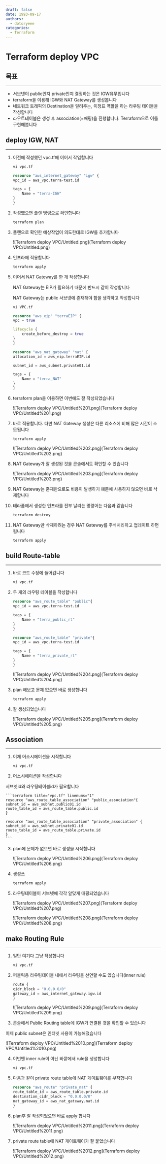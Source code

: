 ```yaml
---
draft: false
date: 1993-09-17
authors:
  - dotoryeee
categories:
  - Terraform
---
```

# Terraform deploy VPC

## 목표

---

- 서브넷이 public인지 private인지 결정하는 것은 IGW유무입니다
- terraform을 이용해 IGW와 NAT Gateway를 생성봅니다
- 네트워크 트래픽의 Destination을 알려주는, 이정표 역할을 하는 라우팅 테이블을 작성합니다
- 라우트테이블은 생성 후 association(=매핑)을 진행합니다. Terraform으로 이를 구현해봅니다
<!-- more -->
## deploy IGW, NAT

---

1. 이전에 작성했던 vpc.tf에 이어서 작업합니다
    
    ```s
    vi vpc.tf
    ```

    ```terraform title="vpc.tf" linenums="1"
    resource "aws_internet_gateway" "igw" {
    vpc_id = aws_vpc.terra-test.id

    tags = {
        Name = "terra-IGW"
    }
    }
    ```
    
2. 작성했으면 플랜 명령으로 확인합니다
    
    ```s
    terraform plan
    ```
    
3. 플랜으로 확인한 예상작업이 의도한대로 IGW를 추가합니다
    
    ![Terraform deploy VPC/Untitled.png](Terraform deploy VPC/Untitled.png)
    
4. 인프라에 적용합니다

    ```s
    terraform apply
    ```
    
5. 이어서 NAT Gateway를 한 개 작성합니다
    
    NAT Gateway는 EIP가 필요하기 때문에 반드시 같이 작성합니다
    
    NAT Gateway는 public 서브넷에 존재해야 함을 생각하고 작성합니다

    ```s
    vi VPC.tf
    ```

    ```terraform title="vpc.tf" linenums="1"
    resource "aws_eip" "terraEIP" {
    vpc = true

    lifecycle {
        create_before_destroy = true
    }
    }

    resource "aws_nat_gateway" "nat" {
    allocation_id = aws_eip.terraEIP.id

    subnet_id = aws_subnet.private01.id

    tags = {
        Name = "terra_NAT"
    }
    }
    ```

6. terraform plan을 이용하면 이번에도 잘 작성되었습니다
    
    ![Terraform deploy VPC/Untitled%201.png](Terraform deploy VPC/Untitled%201.png)
    
7. 바로 적용합니다. 다만 NAT Gateway 생성은 다른 리소스에 비해 많은 시간이 소모됩니다

    ```s
    terraform apply
    ```
    
    ![Terraform deploy VPC/Untitled%202.png](Terraform deploy VPC/Untitled%202.png)
    
8. NAT Gateway가 잘 생성된 것을 콘솔에서도 확인할 수 있습니다
    
    ![Terraform deploy VPC/Untitled%203.png](Terraform deploy VPC/Untitled%203.png)
    
9. NAT Gateway는 존재만으로도 비용이 발생하기 떄문에 사용하지 않으면 바로 삭제합니다
10. 테라폼에서 생성한 인프라를 전부 날리는 명령어는 다음과 같습니다

    ```s
    terraform destroy
    ```
    
11. NAT Gateway만 삭제하려는 경우 NAT Gateway를 주석처리하고 업데이트 하면 됩니다

    ```s
    terraform apply
    ```
    

## build Route-table

---

1. 바로 코드 수정에 들어갑니다

    ```s
    vi vpc.tf
    ```

2. 두 개의 라우팅 테이블을 작성합니다

    ```terraform title="vpc.tf" linenums="1"
    resource "aws_route_table" "public"{
    vpc_id = aws_vpc.terra-test.id

    tags = {
        Name = "terra_public_rt"
    }
    }

    resource "aws_route_table" "private"{
    vpc_id = aws_vpc.terra-test.id

    tags = {
        Name = "terra_private_rt"
    }
    }
    ```

    ![Terraform deploy VPC/Untitled%204.png](Terraform deploy VPC/Untitled%204.png)
    
3. plan 해보고 문제 없으면 바로 생성합니다

    ```s
    terraform apply
    ```

4. 잘 생성되었습니다
    
    ![Terraform deploy VPC/Untitled%205.png](Terraform deploy VPC/Untitled%205.png)
    

## Association

---

1. 이제 어소시에이션을 시작합니다

    ```s
    vi vpc.tf
    ```

2. 어소시에이션을 작성합니다
    
서브넷id와 라우팅테이블id가 필요합니다

    ```terraform title="vpc.tf" linenums="1"
    resource "aws_route_table_association" "public_association"{
    subnet_id = aws_subnet.public01.id
    route_table_id = aws_route_table.public.id
    }

    resource "aws_route_table_association" "private_association" {
    subnet_id = aws_subnet.private01.id
    route_table_id = aws_route_table.private.id
    }
    ```

3. plan에 문제가 없으면 바로 생성을 시작합니다
    
    ![Terraform deploy VPC/Untitled%206.png](Terraform deploy VPC/Untitled%206.png)
    
4. 생성쓰

    ```s
    terraform apply
    ```

5. 라우팅테이블이 서브넷에 각각 알맞게 매핑되었습니다
    
    ![Terraform deploy VPC/Untitled%207.png](Terraform deploy VPC/Untitled%207.png)
    
    ![Terraform deploy VPC/Untitled%208.png](Terraform deploy VPC/Untitled%208.png)
    

## make Routing Rule

---

1. 일단 여기다 그냥 작성합니다

    ```s
    vi vpc.tf
    ```

2. 퍼블릭용 라우팅테이블 내에서 라우팅을 선언할 수도 있습니다(inner rule)

    ```terraform title="vpc.tf" linenums="1"
    route { 
    cidr_block = "0.0.0.0/0"
    gateway_id = aws_internet_gateway.igw.id
    }
    ```

    ![Terraform deploy VPC/Untitled%209.png](Terraform deploy VPC/Untitled%209.png)
    
3. 콘솔에서 Public Routing table에 IGW가 연결된 것을 확인할 수 있습니다
    
이제 public subnet은 인터넷 사용이 가능해졌습니다

![Terraform deploy VPC/Untitled%2010.png](Terraform deploy VPC/Untitled%2010.png)

4. 이번엔 inner rule이 아닌 바깥에서 rule을 생성합니다

    ```s
    vi vpc.tf
    ```

5. 다음과 같이 private route table에 NAT 게이트웨이를 부착합니다

    ```terraform title="vpc.tf" linenums="1"
    resource "aws_route" "private_nat" {
    route_table_id = aws_route_table.private.id
    destination_cidr_block = "0.0.0.0/0"
    nat_gateway_id = aws_nat_gateway.nat.id
    }
    ```

6. plan후 잘 작성되었으면 바로 apply 합니다
    
    ![Terraform deploy VPC/Untitled%2011.png](Terraform deploy VPC/Untitled%2011.png)
    
7. private route table에 NAT 게이트웨이가 잘 붙었습니다
    
    ![Terraform deploy VPC/Untitled%2012.png](Terraform deploy VPC/Untitled%2012.png)
    
